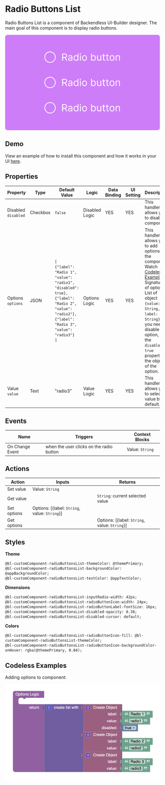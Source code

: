 # Radio Buttons List
Radio Buttons List is a component of Backendless UI-Builder designer. The main goal of this component is to display radio buttons.

<p align="center">
  <img src="./thumbnail.png" alt="main thumbnail" width="780"/>
</p>

## Demo

View an example of how to install this component and how it works in your UI [here](https://app.arcade.software/share/TLPrn0JdRLmKb2bOKzJz).

## Properties

| Property                | Type     | Default Value                                                                                                                                                             | Logic          | Data Binding | UI Setting | Description                                                                                                                                                                                                                                                            |
|-------------------------|----------|---------------------------------------------------------------------------------------------------------------------------------------------------------------------------|----------------|--------------|------------|------------------------------------------------------------------------------------------------------------------------------------------------------------------------------------------------------------------------------------------------------------------------|
| Disabled<br/>`disabled` | Checkbox | `false`                                                                                                                                                                   | Disabled Logic | YES          | YES        | This handler allows you to disable a component.                                                                                                                                                                                                                        |
| Options<br/>`options`   | JSON     | `[`</br>`{"label": "Radio 1", "value": "radio1", "disabled": true},`<br/>`{"label": "Radio 2", "value": "radio2"},`</br>`{"label": "Radio 3", "value": "radio3"}`<br/>`]` | Options Logic  | YES          | YES        | This handler allows you to add options to the component. Watch [Codeless Examples](#Examples). Signature of options: List of object `{value: String, label: String}`. If you need to disable an option, add the `disabled: true` property to the object of the option. |
| Value<br/>`value`       | Text     | "radio3"                                                                                                                                                                  | Value Logic    | YES          | YES        | This handler allows you to select value by default.                                                                                                                                                                                                                    |

## Events

| Name                    | Triggers                                 | Context Blocks                                  |
|-------------------------|------------------------------------------|-------------------------------------------------|
| On Change Event         | when the user clicks on the radio button | Value: `String`                                 |

## Actions

| Action           | Inputs                                          | Returns                                         |
|------------------|-------------------------------------------------|-------------------------------------------------|
| Set value        | Value: `String`                                 |                                                 |
| Get value        |                                                 | `String`: current selected value                |
| Set options      | Options: [{label: `String`, value: `String`}]   |                                                 |
| Get options      |                                                 | Options: [{label: `String`, value: `String`}]   |

## Styles

**Theme**
````
@bl-customComponent-radioButtonsList-themeColor: @themePrimary;
@bl-customComponent-radioButtonsList-backgroundColor: @appBackgroundColor;
@bl-customComponent-radioButtonsList-textColor: @appTextColor;
````

**Dimensions**
````
@bl-customComponent-radioButtonsList-inputRadio-width: 42px;
@bl-customComponent-radioButtonsList-radioButtonIcon-width: 24px;
@bl-customComponent-radioButtonsList-radioButtonLabel-fontSize: 16px;
@bl-customComponent-radioButtonsList-disabled-opacity: 0.38;
@bl-customComponent-radioButtonsList-disabled-cursor: default;
````

**Colors**
````
@bl-customComponent-radioButtonsList-radioButtonIcon-fill: @bl-customComponent-radioButtonsList-themeColor;
@bl-customComponent-radioButtonsList-radioButtonIcon-backgroundColor-onHover: rgba(@themePrimary, 0.04);
````

## <a id="examples"></a> Codeless Examples

Adding options to component:

![markers example](./example-images/options.png)
